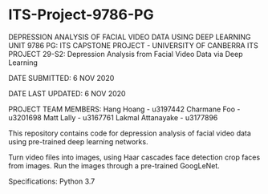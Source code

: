 # ITS-Project-9786-PG
DEPRESSION ANALYSIS OF FACIAL VIDEO DATA USING DEEP LEARNING
UNIT 9786 PG: ITS CAPSTONE PROJECT - UNIVERSITY OF CANBERRA
ITS PROJECT 29-S2: Depression Analysis from Facial Video Data via Deep Learning

DATE SUBMITTED: 6 NOV 2020

DATE LAST UPDATED: 6 NOV 2020

PROJECT TEAM MEMBERS:
	Hang Hoang - u3197442
 	Charmane Foo - u3201698
 	Matt Lally - u3167761
 	Lakmal Attanayake - u3177896

This repository contains code for depression analysis of facial video data using pre-trained deep learning networks. 

Turn video files into images, using Haar cascades face detection crop faces from images. Run the images through a pre-trained GoogLeNet. 

Specifications:
Python 3.7

